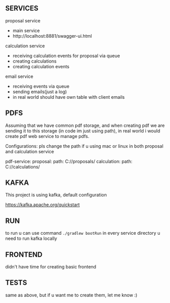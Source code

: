 ## SERVICES ##

proposal service
- main service
- http://localhost:8881/swagger-ui.html

calculation service
- receiving calculation events for proposal via queue
- creating calculations
- creating calculation events

email service
- receiving events via queue
- sending emails(just a log)
- in real world should have own table with client emails

## PDFS ##
Assuming that we have common pdf storage, and when creating pdf we are sending it to this storage (in code im just using path),
in real world i would create pdf web service to manage pdfs.

Configurations: pls change the path if  u using  mac or linux in both proposal and calculation service

pdf-service:
  proposal:
    path: C://proposals/
  calculation:
    path: C://calculations/

## KAFKA ##

This project is using kafka, default configuration

https://kafka.apache.org/quickstart

## RUN ##

to run u can use command `./gradlew bootRun` in every service directory
u need to run kafka locally

## FRONTEND ##
didn't have time for creating basic frontend

## TESTS ##
same as above, but if u want me to create them, let me know :)
